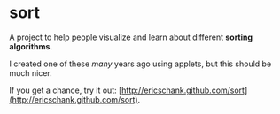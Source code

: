 sort
====

A project to help people visualize and learn about different **sorting algorithms**.

I created one of these *many* years ago using applets, but this should be much nicer.

If you get a chance, try it out: [http://ericschank.github.com/sort](http://ericschank.github.com/sort).